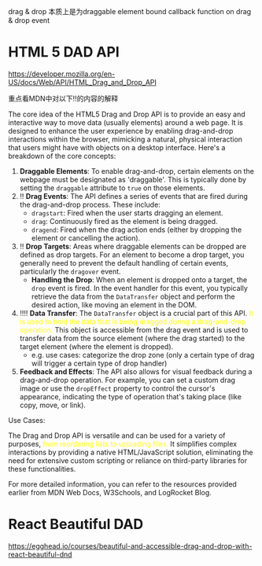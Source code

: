 

drag & drop 本质上是为draggable element bound callback function on drag & drop event





# HTML 5 DAD API

https://developer.mozilla.org/en-US/docs/Web/API/HTML_Drag_and_Drop_API

重点看MDN中对以下:bangbang:的内容的解释



The core idea of the HTML5 Drag and Drop API is to provide an easy and interactive way to move data (usually elements) around a web page. It is designed to enhance the user experience by enabling drag-and-drop interactions within the browser, mimicking a natural, physical interaction that users might have with objects on a desktop interface. Here's a breakdown of the core concepts:

1. **Draggable Elements**: To enable drag-and-drop, certain elements on the webpage must be designated as 'draggable'. This is typically done by setting the `draggable` attribute to `true` on those elements.
2. :bangbang: **Drag Events**: The API defines a series of events that are fired during the drag-and-drop process. These include:
   - `dragstart`: Fired when the user starts dragging an element.
   - `drag`: Continuously fired as the element is being dragged.
   - `dragend`: Fired when the drag action ends (either by dropping the element or cancelling the action).
3. :bangbang: **Drop Targets**: Areas where draggable elements can be dropped are defined as drop targets. For an element to become a drop target, you generally need to prevent the default handling of certain events, particularly the `dragover` event.
   + **Handling the Drop**: When an element is dropped onto a target, the `drop` event is fired. In the event handler for this event, you typically retrieve the data from the `DataTransfer` object and perform the desired action, like moving an element in the DOM.
4. :bangbang::bangbang: **Data Transfer**: The `DataTransfer` object is a crucial part of this API. <span style="color:yellow">It is used to hold the data that is being dragged during a drag-and-drop operation.</span>  This object is accessible from the drag event and is used to transfer data from the source element (where the drag started) to the target element (where the element is dropped). 
   + e.g. use cases:  categorize the drop zone (only a certain type of drag will trigger a certain type of drop handler)
5. **Feedback and Effects**: The API also allows for visual feedback during a drag-and-drop operation. For example, you can set a custom drag image or use the `dropEffect` property to control the cursor's appearance, indicating the type of operation that's taking place (like copy, move, or link).



Use Cases: 

The Drag and Drop API is versatile and can be used for a variety of purposes, <span style="color:yellow">from reordering lists to uploading files.</span> It simplifies complex interactions by providing a native HTML/JavaScript solution, eliminating the need for extensive custom scripting or reliance on third-party libraries for these functionalities. 



For more detailed information, you can refer to the resources provided earlier from MDN Web Docs, W3Schools, and LogRocket Blog.





# React Beautiful DAD

https://egghead.io/courses/beautiful-and-accessible-drag-and-drop-with-react-beautiful-dnd